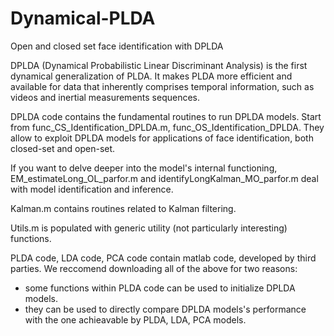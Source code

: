 # Dynamical-PLDA
Open and closed set face identification with DPLDA

DPLDA (Dynamical Probabilistic Linear Discriminant Analysis) is the first dynamical generalization of PLDA. 
It makes PLDA more efficient and available for data that inherently comprises temporal information, 
such as videos and inertial measurements sequences. 

DPLDA code contains the fundamental routines to run DPLDA models. 
  Start from func_CS_Identification_DPLDA.m, func_OS_Identification_DPLDA. 
  They allow to exploit DPLDA models for applications of face identification, both closed-set and open-set.

  If you want to delve deeper into the model's internal functioning,
  EM_estimateLong_OL_parfor.m and identifyLongKalman_MO_parfor.m deal with model identification and inference.

  Kalman.m contains routines related to Kalman filtering.

  Utils.m is populated with generic utility (not particularly interesting) functions.
  
PLDA code, LDA code, PCA code contain matlab code, developed by third parties.
  We reccomend downloading all of the above for two reasons:
  - some functions within PLDA code can be used to initialize DPLDA models.
  - they can be used to directly compare DPLDA models's performance with
  the one achieavable by PLDA, LDA, PCA models. 



